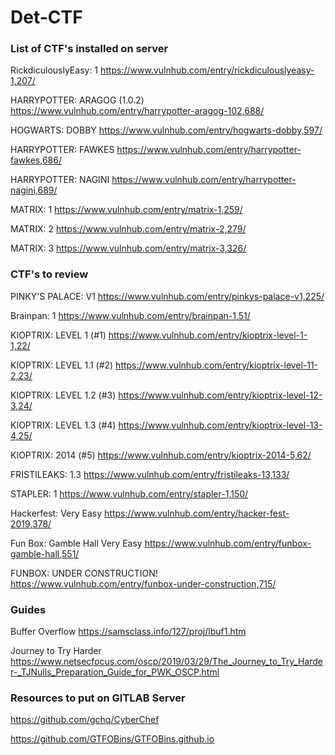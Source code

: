 # Det-CTF

### List of CTF's installed on server

RickdiculouslyEasy: 1 
https://www.vulnhub.com/entry/rickdiculouslyeasy-1,207/

HARRYPOTTER: ARAGOG (1.0.2)
https://www.vulnhub.com/entry/harrypotter-aragog-102,688/

HOGWARTS: DOBBY
https://www.vulnhub.com/entry/hogwarts-dobby,597/

HARRYPOTTER: FAWKES
https://www.vulnhub.com/entry/harrypotter-fawkes,686/

HARRYPOTTER: NAGINI
https://www.vulnhub.com/entry/harrypotter-nagini,689/

MATRIX: 1
https://www.vulnhub.com/entry/matrix-1,259/

MATRIX: 2
https://www.vulnhub.com/entry/matrix-2,279/

MATRIX: 3
https://www.vulnhub.com/entry/matrix-3,326/

### CTF's to review

PINKY'S PALACE: V1
https://www.vulnhub.com/entry/pinkys-palace-v1,225/

Brainpan: 1
https://www.vulnhub.com/entry/brainpan-1,51/

KIOPTRIX: LEVEL 1 (#1)
https://www.vulnhub.com/entry/kioptrix-level-1-1,22/

KIOPTRIX: LEVEL 1.1 (#2)
https://www.vulnhub.com/entry/kioptrix-level-11-2,23/

KIOPTRIX: LEVEL 1.2 (#3)
https://www.vulnhub.com/entry/kioptrix-level-12-3,24/

KIOPTRIX: LEVEL 1.3 (#4)
https://www.vulnhub.com/entry/kioptrix-level-13-4,25/

KIOPTRIX: 2014 (#5)
https://www.vulnhub.com/entry/kioptrix-2014-5,62/

FRISTILEAKS: 1.3
https://www.vulnhub.com/entry/fristileaks-13,133/

STAPLER: 1
https://www.vulnhub.com/entry/stapler-1,150/

Hackerfest: Very Easy
https://www.vulnhub.com/entry/hacker-fest-2019,378/

Fun Box: Gamble Hall Very Easy
https://www.vulnhub.com/entry/funbox-gamble-hall,551/

FUNBOX: UNDER CONSTRUCTION!
https://www.vulnhub.com/entry/funbox-under-construction,715/





### Guides

Buffer Overflow
https://samsclass.info/127/proj/lbuf1.htm

Journey to Try Harder
https://www.netsecfocus.com/oscp/2019/03/29/The_Journey_to_Try_Harder-_TJNulls_Preparation_Guide_for_PWK_OSCP.html

### Resources to put on GITLAB Server

https://github.com/gchq/CyberChef

https://github.com/GTFOBins/GTFOBins.github.io

